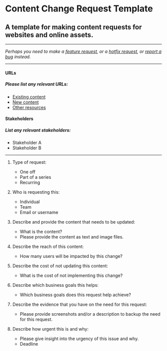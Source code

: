 # Content Change Request Template

## A template for making content requests for websites and online assets.
---

_Perhaps you need to make a [feature request](/feature-request.md), or a [hotfix request](/hotfix-request.md), or [report a bug](/report-bug.md) instead._

---

#### URLs
##### Please list any relevant URLs:
   * [Existing content](#)
   * [New content](#)
   * [Other resources]()

#### Stakeholders
##### List any relevant stakeholders:
   * Stakeholder A
   * Stakeholder B

---

1. Type of request:
    * One off
    * Part of a series
    * Recurring

2. Who is requesting this:
    * Individual
    * Team
    * Email or username

3. Describe and provide the content that needs to be updated:
    * What is the content?
    * Please provide the content as text and image files.

4. Describe the reach of this content:
    * How many users will be impacted by this change?

5. Describe the cost of not updating this content:
    * What is the cost of not implementing this change?

6. Describe which business goals this helps:
    * Which business goals does this request help achieve?

7. Describe the evidence that you have on the need for this request:
    * Please provide screenshots and/or a description to backup the need for this request.

9. Describe how urgent this is and why:
    * Please give insight into the urgency of this issue and why.
    * Deadline

